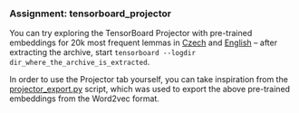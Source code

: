 ### Assignment: tensorboard_projector

You can try exploring the TensorBoard Projector with pre-trained embeddings
for 20k most frequent lemmas in
[Czech](https://ufal.mff.cuni.cz/~straka/courses/npfl114/2021/demos/cs_lemma_20k.zip)
and [English](https://ufal.mff.cuni.cz/~straka/courses/npfl114/2021/demos/en_lemma_20k.zip)
– after extracting the archive, start
`tensorboard --logdir dir_where_the_archive_is_extracted`.

In order to use the Projector tab yourself, you can take inspiration from the
[projector_export.py](https://github.com/ufal/npfl114/tree/master/labs/09/projector_export.py)
script, which was used to export the above pre-trained embeddings from the
Word2vec format.
